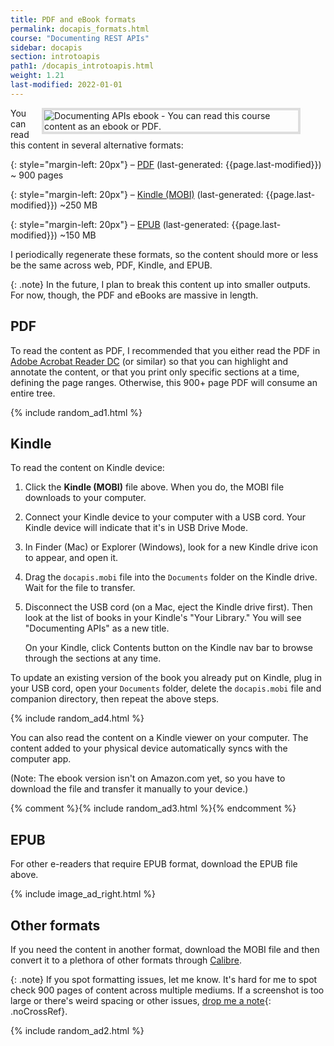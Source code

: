 ```yaml
---
title: PDF and eBook formats
permalink: docapis_formats.html
course: "Documenting REST APIs"
sidebar: docapis
section: introtoapis
path1: /docapis_introtoapis.html
weight: 1.21
last-modified: 2022-01-01
---
```


<figure><a class="noCrossRef" href="https://idbwrtng.com/learnapidoc-pdf"><img class="tiny" style="float: right; border: 4px solid #dedede; margin-left: 10px;" src="{{site.media}}/ebook_cover.svg" alt="Documenting APIs ebook - You can read this course content as an ebook or PDF." /></a></figure>

You can read this content in several alternative formats:

{: style="margin-left: 20px"}
&ndash; <a href="https://idbwrtng.com/learnapidoc-pdf"><i class="fa fa-file-pdf-o" aria-hidden="true"></i> PDF</a> (last-generated: {{page.last-modified}}) ~ 900 pages

{: style="margin-left: 20px"}
&ndash; <a href="https://idbwrtng.com/learnapidoc-mobi"><i class="fa fa-book" aria-hidden="true"></i> Kindle (MOBI)</a> (last-generated: {{page.last-modified}}) ~250 MB

{: style="margin-left: 20px"}
&ndash; <a href="https://idbwrtng.com/learnapidoc-epub"><i class="fa fa-file-text" aria-hidden="true"></i> EPUB</a> (last-generated: {{page.last-modified}}) ~150 MB

I periodically regenerate these formats, so the content should more or less be the same across web, PDF, Kindle, and EPUB.

{: .note}
In the future, I plan to break this content up into smaller outputs. For now, though, the PDF and eBooks are massive in length.

## PDF

To read the content as PDF, I recommended that you either read the PDF in [Adobe Acrobat Reader DC](https://get.adobe.com/reader/) (or similar) so that you can highlight and annotate the content, or that you print only specific sections at a time, defining the page ranges. Otherwise, this 900+ page PDF will consume an entire tree.

{% include random_ad1.html %}

## Kindle

To read the content on Kindle device:

1.  Click the **Kindle (MOBI)** file above. When you do, the MOBI file downloads to your computer.
2.  Connect your Kindle device to your computer with a USB cord. Your Kindle device will indicate that it's in USB Drive Mode.
3.  In Finder (Mac) or Explorer (Windows), look for a new Kindle drive icon to appear, and open it.
4.  Drag the `docapis.mobi` file into the `Documents` folder on the Kindle drive. Wait for the file to transfer.
5.  Disconnect the USB cord (on a Mac, eject the Kindle drive first). Then look at the list of books in your Kindle's "Your Library." You will see "Documenting APIs" as a new title.

    On your Kindle, click Contents button on the Kindle nav bar to browse through the sections at any time.

To update an existing version of the book you already put on Kindle, plug in your USB cord, open your `Documents` folder, delete the `docapis.mobi` file and companion directory, then repeat the above steps.

{% include random_ad4.html %}

You can also read the content on a Kindle viewer on your computer. The content added to your physical device automatically syncs with the computer app.

(Note: The ebook version isn't on Amazon.com yet, so you have to download the file and transfer it manually to your device.)

{% comment %}{% include random_ad3.html %}{% endcomment %}

## EPUB

For other e-readers that require EPUB format, download the EPUB file above.

{% include image_ad_right.html %}

## Other formats

If you need the content in another format, download the MOBI file and then convert it to a plethora of other formats through [Calibre](https://calibre-ebook.com/).

{: .note}
If you spot formatting issues, let me know. It's hard for me to spot check 900 pages of content across multiple mediums. If a screenshot is too large or there's weird spacing or other issues, [drop me a note](https://idratherbewriting.com/learnapidoc/contact){: .noCrossRef}.

{% include random_ad2.html %}
